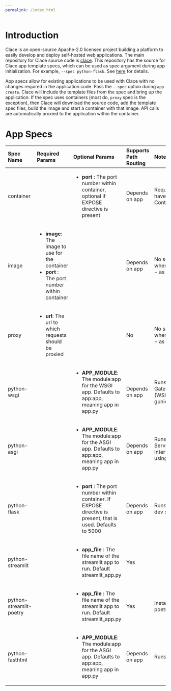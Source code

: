 ```yaml
---
permalink: /index.html
---
```


# Introduction

Clace is an open-source Apache-2.0 licensed project building a platform to easily develop and deploy self-hosted web applications. The main repository for Clace source code is [clace](https://github.com/claceio/clace/). This repository has the source for Clace app template specs, which can be used as spec argument during app initialization. For example, `--spec python-flask`. See [here](https://clace.io/docs/app/overview/#building-apps-from-spec) for details.

App specs allow for existing applications to be used with Clace with no changes required in the application code. Pass the `--spec` option during `app create`. Clace will include the template files from the spec and bring up the application. If the spec uses containers (most do, `proxy` spec is the exception), then Clace will download the source code, add the template spec files, build the image and start a container with that image. API calls are automatically proxied to the application within the container.

# App Specs

| Spec Name               | Required Params                                                                                                            | Optional Params                                                                                                                  | Supports Path Routing | Notes                                                                | Example                                                                                                                                                       |
| :---------------------- | :------------------------------------------------------------------------------------------------------------------------- | :------------------------------------------------------------------------------------------------------------------------------- | :-------------------- | :------------------------------------------------------------------- | :------------------------------------------------------------------------------------------------------------------------------------------------------------ |
| container               |                                                                                                                            | <ul><li><b>port</b> : The port number within container, optional if EXPOSE directive is present</li></ul>                        | Depends on app        | Requires app code to have a Containerfile/Dockerfile                 |
| image                   | <ul><li><b>image</b>: The image to use for the container</li> <li><b>port</b> : The port number within container</li></ul> |                                                                                                                                  | Depends on app        | No source url required when creating app, use - as url               | `clace app create --spec image --approve --param image=nginx --param port=80 - nginxapp.localhost:/`                                                          |
| proxy                   | <ul><li><b>url</b>: The url to which requests should be proxied</li> </ul>                                                 |                                                                                                                                  | No                    | No source url required when creating app, use - as url               | `clace app create --spec proxy --approve -param url=https://clace.io - proxyapp.localhost:/`                                                                  |
| python-wsgi             |                                                                                                                            | <ul><li><b>APP_MODULE</b>: The module:app for the WSGI app. Defaults to app:app, meaning app in app.py</li> </ul>                | Depends on app        | Runs Web Server Gateway Interface (WSGI) apps using gunicorn         |
| python-asgi             |                                                                                                                            | <ul><li><b>APP_MODULE</b>: The module:app for the ASGI app. Defaults to app:app, meaning app in app.py</li> </ul>                | Depends on app        | Runs Asynchronous Server Gateway Interface (ASGI) apps using uvicorn |
| python-flask            |                                                                                                                            | <ul><li><b>port</b> : The port number within container. If EXPOSE directive is present, that is used. Defaults to 5000</li></ul> | Depends on app        | Runs app using flask dev server                                      |
| python-streamlit        |                                                                                                                            | <ul><li><b>app_file</b> : The file name of the streamlit app to run. Default streamlit_app.py</li></ul>                          | Yes                   |                                                                      | `clace app create --spec python-streamlit --branch master --approve github.com/streamlit/streamlit-example /streamlit_app`                                    |
| python-streamlit-poetry |                                                                                                                            | <ul><li><b>app_file</b> : The file name of the streamlit app to run. Default streamlit_app.py</li></ul>                          | Yes                   | Installs packages using poetry                                       |
| python-fasthtml         |                                                                                                                            | <ul><li><b>APP_MODULE</b>: The module:app for the ASGI app. Defaults to app:app, meaning app in app.py</li> </ul>                | Depends on app        | Runs app using uvicorn                                               | `clace app create --approve --spec python-fasthtml --param APP_MODULE=basic_ws:app  https://github.com/AnswerDotAI/fasthtml/examples fasthtmlapp.localhost:/` |
